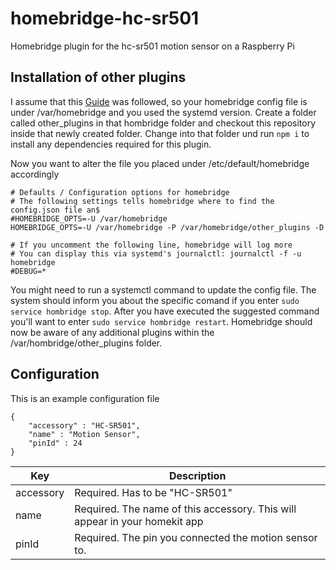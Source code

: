 # homebridge-hc-sr501
Homebridge plugin for the hc-sr501 motion sensor on a Raspberry Pi

## Installation of other plugins

I assume that this [Guide](https://github.com/nfarina/homebridge/wiki/Running-HomeBridge-on-a-Raspberry-Pi) was followed, so your homebridge config file is under /var/homebridge and you used the systemd version. Create a folder called other_plugins in that hombridge folder and checkout this repository inside that newly created folder. Change into that folder und run `npm i` to install any dependencies required for this plugin.

Now you want to alter the file you placed under /etc/default/homebridge accordingly

```
# Defaults / Configuration options for homebridge
# The following settings tells homebridge where to find the config.json file an$
#HOMEBRIDGE_OPTS=-U /var/homebridge
HOMEBRIDGE_OPTS=-U /var/homebridge -P /var/homebridge/other_plugins -D

# If you uncomment the following line, homebridge will log more
# You can display this via systemd's journalctl: journalctl -f -u homebridge
#DEBUG=*
```

You might need to run a systemctl command to update the config file. The system should inform you about the specific comand if you enter ``sudo service hombridge stop``. After you have executed the suggested command you'll want to enter ``sudo service hombridge restart``. Homebridge should now be aware of any additional plugins within the /var/hombridge/other_plugins folder.

## Configuration

This is an example configuration file

```
{
    "accessory" : "HC-SR501",
    "name" : "Motion Sensor",
    "pinId" : 24
}
```


| Key           | Description                                                                        |
|---------------|------------------------------------------------------------------------------------|
| accessory     | Required. Has to be "HC-SR501"                                             |
| name          | Required. The name of this accessory. This will appear in your homekit app         |
| pinId         | Required. The pin you connected the motion sensor to. |

